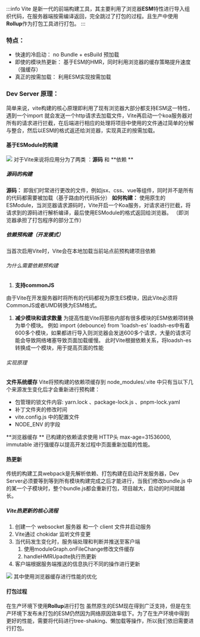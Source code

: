 :::info
Vite 是新一代的前端构建工具，其主要利用了浏览器**ESM**特性进行导入组织代码，在服务器端按需编译返回，完全跳过了打包的过程。且生产中使用**Rollup**作为打包工具进行打包。 
:::
### 特点：

- 快速的冷启动： no Bundle + esBuild 预加载
- 即使的模块热更新： 基于ESM的HMR，同时利用浏览器的缓存策略提升速度（强缓存）
- 真正的按需加载： 利用ESM实现按需加载
### Dev Server 原理：
简单来说，vite构建的核心原理即利用了现有浏览器大部分都支持ESM这一特性，遇到一个import 就会发送一个http请求去加载文件，Vite再启动一个koa服务器对所有的请求进行拦截，在后端进行相应的处理将项目中使用的文件通过简单的分解与整合，然后以ESM的格式返还给浏览器，实现真正的按需加载。 
#### 基于ESModule的构建
![](https://cdn.nlark.com/yuque/0/2023/png/27018002/1692358274119-2a13ed87-26b7-4b66-9d17-8eb238606bfc.png#averageHue=%23e3e2e1&clientId=ubef7d779-426a-4&from=paste&id=ue0195002&originHeight=389&originWidth=679&originalType=url&ratio=1.25&rotation=0&showTitle=false&status=done&style=none&taskId=u4997265b-c9aa-4af4-934f-3ccd0886cad&title=)
对于Vite来说将应用分为了两类 ：**源码** 和 **依赖 **
##### 源码的构建
**源码：** 即我们时常进行更改的文件，例如jsx、css、vue等组件，同时并不是所有的代码都需要被加载（基于路由的代码拆分）
**如何构建：**
使用原生的ESModule，当浏览器请求源码时，Vite开启一个Koa服务，对请求进行拦截，将请求到的源码进行解析编译，最后使用ESModule的格式返回给浏览器。 （即浏览器承担了打包程序的部分工作）
##### 依赖预构建（开发模式）
当首次启用Vite时，Vite会在本地加载当前站点前预构建项目依赖
###### 为什么需要依赖预构建

1. **支持commonJS**

由于Vite在开发服务器时将所有的代码都视为原生ES模块，因此Vite必须将CommonJS或者UMD转换为ESM格式。

1. **减少模块和请求数量**  为提高性能Vite将那些内部有很多模块的ESM依赖项转换为单个模块。  例如 import {debounce} from 'loadsh-es' loadsh-es中有着600多个模块，如果都进行导入则浏览器会发送600多个请求，大量的请求可能会导致网络堵塞导致页面加载缓慢。  此时Vite根据依赖关系，将loadsh-es转换成一个模块，用于提高页面的性能
###### 实现原理
**文件系统缓存**
Vite将预构建的依赖项缓存到 node_modules/.vite 中只有当以下几个来源发生变化后才会重新进行预构建：

- 包管理的锁文件内容: yarn.lock 、package-lock.js  、pnpm-lock.yaml
- 补丁文件夹的修改时间 
- vite.config.js 中的配置文件 
- NODE_ENV 的字段 

**浏览器缓存 **
已构建的依赖请求使用 HTTP头 max-age=31536000, immutable 进行强缓存以提高开发过程中页面重新加载的性能。 
#### 热更新
传统的构建工具webpack是先解析依赖、打包构建在启动开发服务器，Dev Server必须要等到等到所有模块构建完成之后才能进行，当我们修改bundle.js 中的某一个子模块时，整个bundle.js都会重新打包，项目越大，启动的时间就越长。 
##### Vite热更新的核心流程

1. 创建一个 websocket 服务器 和一个 client 文件并启动服务 
2. Vite通过 chokidar 监听文件变更 
3. 当代码发生变化时，服务端处理和判断并推送至客户端 
   1. 使用moduleGraph.onFileChange修改文件缓存 
   2. handleHMRUpadte执行热更新 
4. 客户端根据服务端推送的信息执行不同的操作进行更新 

![](https://cdn.nlark.com/yuque/0/2023/jpeg/27018002/1692358273906-56c2017b-21a6-43ac-8ab8-03a9b9d6c4bd.jpeg#averageHue=%23f2f2f2&clientId=ubef7d779-426a-4&from=paste&id=u9d29bf2c&originHeight=554&originWidth=1054&originalType=url&ratio=1.25&rotation=0&showTitle=false&status=done&style=none&taskId=uaadc16e0-aef0-4f7f-9326-a68cb11b456&title=)
其中使用浏览器缓存进行性能的优化 
#### 打包过程
在生产环境下使用**Rollup**进行打包 
虽然原生的ESM现在得到广泛支持，但是在生产环境下发布未打包的ESM仍然因为网络原因效率低下。为了在生产环境中得到更好的性能，需要将代码进行tree-shaking、懒加载等操作，所以我们依旧需要进行打包。
